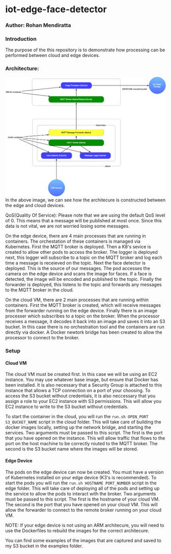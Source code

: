 # iot-edge-face-detector
### Author: Rohan Mendiratta

### Introduction
The purpose of the this repository is to demonstrate how processing can be performed between cloud and edge devices. 

### Architecture:
![](./docs/architecure.png)
In the above image, we can see how the architecure is constructed between the edge and cloud devices.

QoS(Quality Of Service): Please note that we are using the default QoS level of 0. This means that a message will be published at most once. Since this data is not vital, we are not worried losing some messages. 

On the edge device, there are 4 main processes that are running in containers. The orchestation of these containers is managed via Kubernetes. First the MQTT broker is deployed. Then a K8's sevice is created to allow other pods to access the broker. The logger is deployed next, this logger will subscribe to a topic on the MQTT broker and log each time a message is receieved on the topic. Next the face detector is deployed. This is the source of our messages. The pod accesses the camera on the edge device and scans the image for faces. If a face is detected, the image will be encoded and published to the topic. Finally the forwarder is deployed, this listens to the topic and forwards any messages to the MQTT broker in the cloud. 

On the cloud VM, there are 2 main processes that are running within containers. First the MQTT broker is created, which will receive messages from the forwarder running on the edge device. Finally there is an image processer which subscribes to a topic on the broker. When the processor receives a message, it decodes it back into an image and saves it into an S3 bucket. In this case there is no orchestration tool and the containers are run directly via docker. A Docker newtork bridge has been created to allow the processor to connect to the broker. 

### Setup
#### Cloud VM
The cloud VM must be created first. In this case we will be using an EC2 instance. You may use whatever base image, but ensure that Docker has been installed. It is also necessary that a Security Group is attached to this instance that allows a TCP connection on a port of your choosing. To access the S3 bucket without credentials, it is also neccessary that you assign a role to your EC2 instance with S3 permissions. This will allow you EC2 instance to write to the S3 bucket without credentials.

To start the container in the cloud, you will run the `run.sh OPEN_PORT S3_BUCKET_NAME` script in the cloud folder. This will take care of building the docker images locally, setting up the network bridge, and starting the services. Two arguments must be passed to this script. The first is the port that you have opened on the instance. This will allow traffic that flows to the port on the host machine to be correctly routed to the MQTT broker. The second is the S3 bucket name where the images will be stored.

#### Edge Device
The pods on the edge device can now be created. You must have a version of Kubernetes installed on your edge device (K3's is recommended). To start the pods you will run the `run.sh HOSTNAME PORT_NUMBER` script in the edge folder. This will take care of deploying all of the pods and setting up the service to allow the pods to interact with the broker. Two arguments must be passed to this script. The first is the hostname of your cloud VM. The second is the port that you have opened on your cloud VM. This will allow the forwarder to connect to the remote broker running on your cloud VM. 

NOTE: If your edge device is not using an ARM architecure, you will need to use the Dockerfiles to rebuild the images for the correct architecure. 

You can find some examples of the images that are captured and saved to my S3 bucket in the examples folder. 